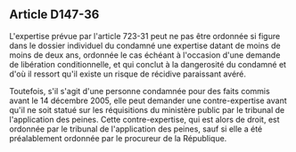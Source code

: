 Article D147-36
----
L'expertise prévue par l'article 723-31 peut ne pas être ordonnée si figure dans
le dossier individuel du condamné une expertise datant de moins de moins de deux
ans, ordonnée le cas échéant à l'occasion d'une demande de libération
conditionnelle, et qui conclut à la dangerosité du condamné et d'où il ressort
qu'il existe un risque de récidive paraissant avéré.

Toutefois, s'il s'agit d'une personne condamnée pour des faits commis avant le
14 décembre 2005, elle peut demander une contre-expertise avant qu'il ne soit
statué sur les réquisitions du ministère public par le tribunal de l'application
des peines. Cette contre-expertise, qui est alors de droit, est ordonnée par le
tribunal de l'application des peines, sauf si elle a été préalablement ordonnée
par le procureur de la République.
